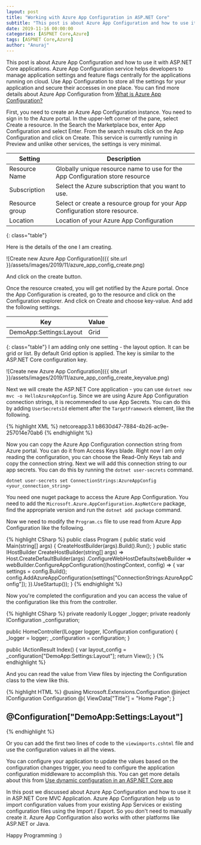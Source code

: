 ```yaml
---
layout: post
title: "Working with Azure App Configuration in ASP.NET Core"
subtitle: "This post is about Azure App Configuration and how to use it with ASP.NET Core applications. Azure App Configuration service helps developers to manage application settings and feature flags centrally for the applications running on cloud. Use App Configuration to store all the settings for your application and secure their accesses in one place."
date: 2019-11-16 00:00:00
categories: [ASPNET Core,Azure]
tags: [ASPNET Core,Azure]
author: "Anuraj"
---
```

This post is about Azure App Configuration and how to use it with ASP.NET Core applications. Azure App Configuration service helps developers to manage application settings and feature flags centrally for the applications running on cloud. Use App Configuration to store all the settings for your application and secure their accesses in one place. You can find more details about Azure App Configuration from [What is Azure App Configuration?](https://docs.microsoft.com/en-us/azure/azure-app-configuration/overview?WT.mc_id=AZ-MVP-5002040)

First, you need to create an Azure App Configuration instance. You need to sign in to the Azure portal. In the upper-left corner of the pane, select Create a resource. In the Search the Marketplace box, enter App Configuration and select Enter. From the search results click on the App Configuration and click on Create. This service is currently running in Preview and unlike other services, the settings is very minimal.

| Setting  |Description |
|----------|------------|
| Resource Name | Globally unique resource name to use for the App Configuration store resource |
| Subscription | Select the Azure subscription that you want to use. |
| Resource group | Select or create a resource group for your App Configuration store resource. |
| Location | Location of your Azure App Configuration |
{: class="table"}

Here is the details of the one I am creating.

![Create new Azure App Configuration]({{ site.url }}/assets/images/2019/11/azure_app_config_create.png)

And click on the create button.

Once the resource created, you will get notified by the Azure portal. Once the App Configuration is created, go to the resource and click on the Configuration explorer. And click on Create and choose key-value. And add the following settings.

|Key  |Value |
|----------|------------|
|DemoApp:Settings:Layout|Grid|
{: class="table"}
I am adding only one setting - the layout option. It can be grid or list. By default Grid option is applied. The key is similar to the ASP.NET Core configuration key.

![Create new Azure App Configuration]({{ site.url }}/assets/images/2019/11/azure_app_config_create_keyvalue.png)

Next we will create the ASP.NET Core application - you can use `dotnet new mvc -o HelloAzureAppConfig`. Since we are using Azure App Configuration connection strings, it is recommended to use App Secrets. You can do this by adding `UserSecretsId` element after the `TargetFramework` element, like the following.

{% highlight XML %}
<Project Sdk="Microsoft.NET.Sdk.Web">
  <PropertyGroup>
    <TargetFramework>netcoreapp3.1</TargetFramework>
    <UserSecretsId>b8630d47-7884-4b26-ac9e-257014e70ab6</UserSecretsId>
  </PropertyGroup>
</Project>
{% endhighlight %}

Now you can copy the Azure App Configuration connection string from Azure portal. You can do it from Access Keys blade. Right now I am only reading the configuration, you can choose the Read-Only Keys tab and copy the connection string. Next we will add this connection string to our app secrets. You can do this by running the `dotnet user-secrets` command.

```
dotnet user-secrets set ConnectionStrings:AzureAppConfig <your_connection_string>
```

You need one nuget package to access the Azure App Configuration. You need to add the `Microsoft.Azure.AppConfiguration.AspNetCore` package, find the appropriate version and run the `dotnet add package` command.

Now we need to modify the `Program.cs` file to use read from Azure App Configuration like the following.

{% highlight CSharp %}
public class Program
{
    public static void Main(string[] args)
    {
        CreateHostBuilder(args).Build().Run();
    }
    public static IHostBuilder CreateHostBuilder(string[] args) =>
        Host.CreateDefaultBuilder(args)
            .ConfigureWebHostDefaults(webBuilder =>
            webBuilder.ConfigureAppConfiguration((hostingContext, config) =>
            {
                var settings = config.Build();
                config.AddAzureAppConfiguration(settings["ConnectionStrings:AzureAppConfig"]);
            }).UseStartup<Startup>());
}
{% endhighlight %}

Now you're completed the configuration and you can access the value of the configuration like this from the controller.

{% highlight CSharp %}
private readonly ILogger<HomeController> _logger;
private readonly IConfiguration _configuration;

public HomeController(ILogger<HomeController> logger, IConfiguration configuration)
{
    _logger = logger;
    _configuration = configuration;
}

public IActionResult Index()
{
    var layout_config = _configuration["DemoApp:Settings:Layout"];
    return View();
}
{% endhighlight %}

And you can read the value from View files by injecting the Configuration class to the view like this.

{% highlight HTML %}
@using Microsoft.Extensions.Configuration
@inject IConfiguration Configuration
@{
    ViewData["Title"] = "Home Page";
}

<h2>@Configuration["DemoApp:Settings:Layout"]</h2>
{% endhighlight %}

Or you can add the first two lines of code to the `viewimports.cshtml` file and use the configuration values in all the views.

You can configure your application to update the values based on the configuration changes trigger, you need to configure the application configuration middleware to accomplish this. You can get more details about this from [Use dynamic configuration in an ASP.NET Core app](https://docs.microsoft.com/en-us/azure/azure-app-configuration/enable-dynamic-configuration-aspnet-core?WT.mc_id=AZ-MVP-5002040)

In this post we discussed about Azure App Configuration and how to use it in ASP.NET Core MVC Application. Azure App Configuration help us to import configuration values from your existing App Services or existing configuration files using the Import / Export. So you don't need to manually create it. Azure App Configuration also works with other platforms like ASP.NET or Java.

Happy Programming :)